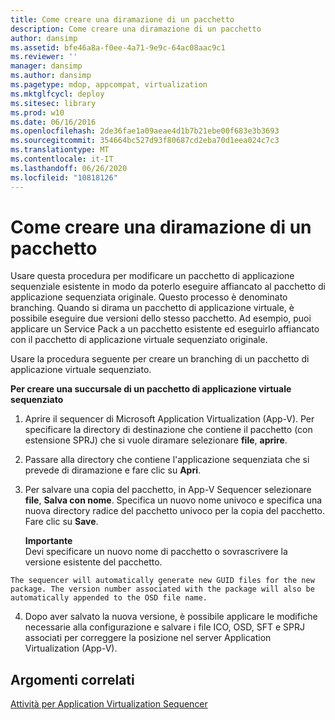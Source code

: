 ```yaml
---
title: Come creare una diramazione di un pacchetto
description: Come creare una diramazione di un pacchetto
author: dansimp
ms.assetid: bfe46a8a-f0ee-4a71-9e9c-64ac08aac9c1
ms.reviewer: ''
manager: dansimp
ms.author: dansimp
ms.pagetype: mdop, appcompat, virtualization
ms.mktglfcycl: deploy
ms.sitesec: library
ms.prod: w10
ms.date: 06/16/2016
ms.openlocfilehash: 2de36fae1a09aeae4d1b7b21ebe00f683e3b3693
ms.sourcegitcommit: 354664bc527d93f80687cd2eba70d1eea024c7c3
ms.translationtype: MT
ms.contentlocale: it-IT
ms.lasthandoff: 06/26/2020
ms.locfileid: "10818126"
---
```

# Come creare una diramazione di un pacchetto


Usare questa procedura per modificare un pacchetto di applicazione sequenziale esistente in modo da poterlo eseguire affiancato al pacchetto di applicazione sequenziata originale. Questo processo è denominato branching. Quando si dirama un pacchetto di applicazione virtuale, è possibile eseguire due versioni dello stesso pacchetto. Ad esempio, puoi applicare un Service Pack a un pacchetto esistente ed eseguirlo affiancato con il pacchetto di applicazione virtuale sequenziato originale.

Usare la procedura seguente per creare un branching di un pacchetto di applicazione virtuale sequenziato.

**Per creare una succursale di un pacchetto di applicazione virtuale sequenziato**

1.  Aprire il sequencer di Microsoft Application Virtualization (App-V). Per specificare la directory di destinazione che contiene il pacchetto (con estensione SPRJ) che si vuole diramare selezionare **file**, **aprire**.

2.  Passare alla directory che contiene l'applicazione sequenziata che si prevede di diramazione e fare clic su **Apri**.

3.  Per salvare una copia del pacchetto, in App-V Sequencer selezionare **file**, **Salva con nome**. Specifica un nuovo nome univoco e specifica una nuova directory radice del pacchetto univoco per la copia del pacchetto. Fare clic su **Save**.

    **Importante**  
    Devi specificare un nuovo nome di pacchetto o sovrascrivere la versione esistente del pacchetto.



~~~
The sequencer will automatically generate new GUID files for the new package. The version number associated with the package will also be automatically appended to the OSD file name.
~~~

4. Dopo aver salvato la nuova versione, è possibile applicare le modifiche necessarie alla configurazione e salvare i file ICO, OSD, SFT e SPRJ associati per correggere la posizione nel server Application Virtualization (App-V).

## Argomenti correlati


[Attività per Application Virtualization Sequencer](tasks-for-the-application-virtualization-sequencer.md)









